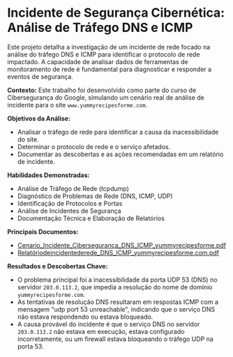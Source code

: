 # Incidente de Segurança Cibernética: Análise de Tráfego DNS e ICMP

Este projeto detalha a investigação de um incidente de rede focado na análise do tráfego DNS e ICMP para identificar o protocolo de rede impactado. A capacidade de analisar dados de ferramentas de monitoramento de rede é fundamental para diagnosticar e responder a eventos de segurança.

**Contexto:** Este trabalho foi desenvolvido como parte do curso de Cibersegurança do Google, simulando um cenário real de análise de incidente para o site `www.yummyrecipesforme.com`.

**Objetivos da Análise:**
*   Analisar o tráfego de rede para identificar a causa da inacessibilidade do site.
*   Determinar o protocolo de rede e o serviço afetados.
*   Documentar as descobertas e as ações recomendadas em um relatório de incidente.

**Habilidades Demonstradas:**
*   Análise de Tráfego de Rede (tcpdump)
*   Diagnóstico de Problemas de Rede (DNS, ICMP, UDP)
*   Identificação de Protocolos e Portas
*   Análise de Incidentes de Segurança
*   Documentação Técnica e Elaboração de Relatórios

**Principais Documentos:**
*   [Cenario_Incidente_Ciberseguranca_DNS_ICMP_yummyrecipesforme.pdf](docs/ciberseguranca-dns-icmp/Cenario_Incidente_Ciberseguranca_DNS_ICMP_yummyrecipesforme.pdf)
*   [Relatóriodeincidentederede_DNS_ICMP_yummyrecipesforme.com.pdf](docs/ciberseguranca-dns-icmp/Relatóriodeincidentederede_DNS_ICMP_yummyrecipesforme.com.pdf)

**Resultados e Descobertas Chave:**
*   O problema principal foi a inacessibilidade da porta UDP 53 (DNS) no servidor `203.0.113.2`, que impedia a resolução do nome de domínio `yummyrecipesforme.com`.
*   As tentativas de resolução DNS resultaram em respostas ICMP com a mensagem "udp port 53 unreachable", indicando que o serviço DNS não estava respondendo ou estava bloqueado.
*   A causa provável do incidente é que o serviço DNS no servidor `203.0.113.2` não estava em execução, estava configurado incorretamente, ou um firewall estava bloqueando o tráfego UDP na porta 53.
